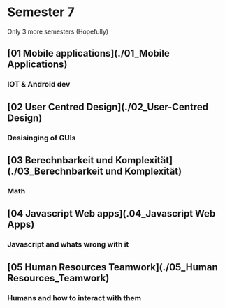 # Semester 7
Only 3 more semesters (Hopefully)

## [01 Mobile applications](./01_Mobile Applications)
### IOT & Android dev

## [02 User Centred Design](./02_User-Centred Design)
### Desisinging of GUIs

## [03 Berechnbarkeit und Komplexität](./03_Berechnbarkeit und Komplexität)
### Math

## [04 Javascript Web apps](.04_Javascript Web Apps)
### Javascript and whats wrong with it


## [05 Human Resources Teamwork](./05_Human Resources_Teamwork)
### Humans and how to interact with them